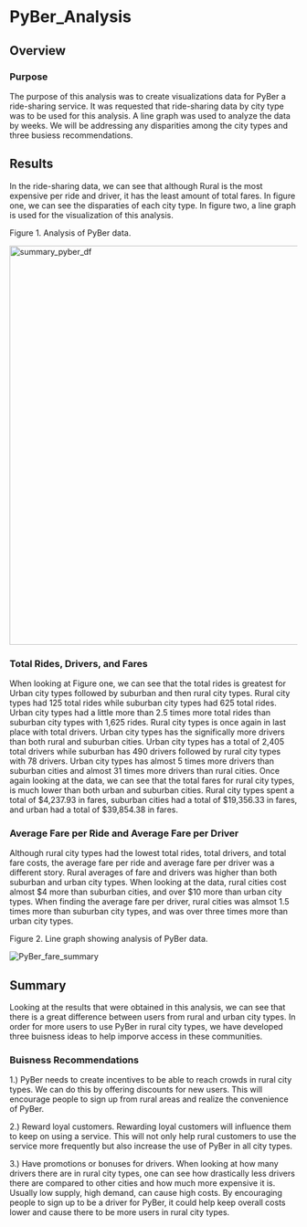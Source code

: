# PyBer_Analysis
<!-- The written analysis has the following:

Overview of the analysis:
The purpose of the new analysis is well defined. (3 pt)

Results:
There is a description of the differences in ride-sharing data among the different city types. Ride-sharing data include the total rides, total drivers, total fares, average fare per ride and driver, and total fare by city type. (7 pt)

Summary:
There is a statement summarizing three business recommendations to the CEO for addressing any disparities among the city types. (4 pt) -->

## Overview
### Purpose
The purpose of this analysis was to create visualizations data for PyBer a ride-sharing service. It was requested that ride-sharing data by city type was to be used for this analysis. A line graph was used to analyze the data by weeks. We will be addressing any disparities among the city types and three busiess recommendations.
## Results
In the ride-sharing data, we can see that although Rural is the most expensive per ride and driver, it has the least amount of total fares. In figure one, we can see the disparaties of each city type. In figure two, a line graph is used for the visualization of this analysis.

Figure 1. Analysis of PyBer data.

   <img width="699" alt="summary_pyber_df" src="https://user-images.githubusercontent.com/65638310/150557357-201da951-ea5c-49b2-8050-f4e20be91fd0.png">


### Total Rides, Drivers, and Fares
When looking at Figure one, we can see that the total rides is greatest for Urban city types followed by suburban and then rural city types. Rural city types had 125 total rides while suburban city types had 625 total rides. Urban city types had a little more than 2.5 times more total rides than suburban city types with 1,625 rides. Rural city types is once again in last place with total drivers. Urban city types has the significally more drivers than both rural and suburban cities. Urban city types has a total of 2,405 total drivers while suburban has 490 drivers followed by rural city types with 78 drivers. Urban city types has almost 5 times more drivers than suburban cities and almost 31 times more drivers than rural cities. Once again looking at the data, we can see that the total fares for rural city types, is much lower than both urban and suburban cities. Rural city types spent a total of $4,237.93 in fares, suburban cities had a total of $19,356.33 in fares, and urban had a total of $39,854.38 in fares.

### Average Fare per Ride and Average Fare per Driver
Although rural city types had the lowest total rides, total drivers, and total fare costs, the average fare per ride and average fare per driver was a different story. Rural averages of fare and drivers was higher than both suburban and urban city types. When looking at the data, rural cities cost almost $4 more than suburban cities, and over $10 more than urban city types. When finding the average fare per driver, rural cities was almsot 1.5 times more than suburban city types, and was over three times more than urban city types. 


Figure 2. Line graph showing analysis of PyBer data. 

![PyBer_fare_summary](https://user-images.githubusercontent.com/65638310/150559836-d019a973-11f6-4872-abfa-b34d2d5237b5.png)


## Summary
Looking at the results that were obtained in this analysis, we can see that there is a great difference between users from rural and urban city types. In order for more users to use PyBer in rural city types, we have developed three buisness ideas to help imporve access in these communities.
 ### Buisness Recommendations 
   1.) PyBer needs to create incentives to be able to reach crowds in rural city types. We can do this by offering discounts for new users. This will encourage people to sign up from rural areas and realize the convenience of PyBer. 
   
   2.) Reward loyal customers. Rewarding loyal customers will influence them to keep on using a service. This will not only help rural customers to use the service more frequently but also increase the use of PyBer in all city types. 
   
   3.) Have promotions or bonuses for drivers. When looking at how many drivers there are in rural city types, one can see how drastically less drivers there are compared to other cities and how much more expensive it is. Usually low supply, high demand, can cause high costs. By encouraging people to sign up to be a driver for PyBer, it could help keep overall costs lower and cause there to be more users in rural city types.
